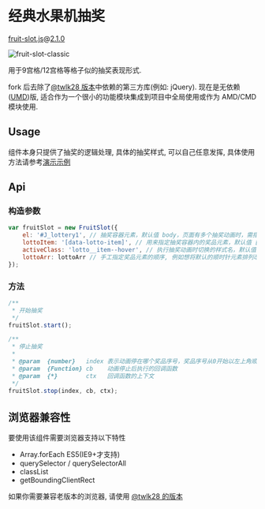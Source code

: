 # 经典水果机抽奖
[fruit-slot.js](https://github.com/ufologist/fruit-slot/blob/master/src/fruit-slot.js)@[2.1.0](https://github.com/ufologist/fruit-slot/blob/master/CHANGELOG.md)

![fruit-slot-classic](http://ufologist.github.io/fruit-slot/fruit-slot-classic.png)

用于9宫格/12宫格等格子似的抽奖表现形式.

fork 后去除了[@twlk28 版本](https://github.com/duowan/lottery)中依赖的第三方库(例如: jQuery). 现在是无依赖([UMD](https://github.com/umdjs/umd))版, 适合作为一个很小的功能模块集成到项目中全局使用或作为 AMD/CMD 模块使用.

## Usage
组件本身只提供了抽奖的逻辑处理, 具体的抽奖样式, 可以自己任意发挥, 具体使用方法请参考[演示示例](http://ufologist.github.io/fruit-slot)

## Api

### 构造参数
```javascript
var fruitSlot = new FruitSlot({
    el: '#J_lottery1', // 抽奖容器元素，默认值 body，页面有多个抽奖动画时，需指定
    lottoItem: '[data-lotto-item]', // 用来指定抽奖容器内的奖品元素，默认值 [data-lotto-item]
    activeClass: 'lotto__item--hover', // 执行抽奖动画时切换的样式名，默认值 lotto__item--hover
    lottoArr: lottoArr // 手工指定奖品元素的顺序, 例如想将默认的顺时针元素排列改为逆时针排列, 只要你控制了元素的顺序就控制了抽奖动画执行的顺序
});
```

### 方法
```javascript
/**
 * 开始抽奖
 */
fruitSlot.start();

/**
 * 停止抽奖
 * 
 * @param  {number}   index 表示动画停在哪个奖品序号，奖品序号从0开始以左上角顺时针排列
 * @param  {Function} cb    动画停止后执行的回调函数
 * @param  {*}        ctx   回调函数的上下文
 */
fruitSlot.stop(index, cb, ctx);
```

## 浏览器兼容性
要使用该组件需要浏览器支持以下特性
* Array.forEach ES5(IE9+才支持)
* querySelector / querySelectorAll
* classList
* getBoundingClientRect

如果你需要兼容老版本的浏览器, 请使用 [@twlk28 的版本](https://github.com/duowan/lottery)